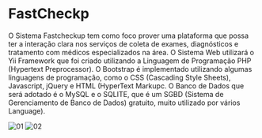 FastCheckp
========

 O Sistema Fastcheckup tem como foco prover uma plataforma que possa ter a interação clara nos serviços de coleta de exames, diagnósticos e tratamento com médicos especializados na área.
 O Sistema Web utilizará o Yii Framework que foi criado utilizando a Linguagem de Programação PHP (Hypertext Preprocessor). 
 O Bootstrap é implementado utilizando algumas linguagens de programação, como o CSS (Cascading Style Sheets), Javascript, jQuery e HTML (HyperText Markupc.
 O Banco de Dados que será adotado é o MySQL e o SQLITE, que é um SGBD (Sistema de Gerenciamento de Banco de Dados) gratuito, muito utilizado por vários
Language).
 
 ![01](https://user-images.githubusercontent.com/5403801/131262754-a9172e58-0d26-488d-a476-ea243b85245a.jpg)
                            ![02](https://user-images.githubusercontent.com/5403801/131263123-e74c7756-f41e-4ab4-946b-9c668eb962d5.jpg)



 


 

 
 
 
